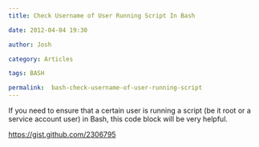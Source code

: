 ```yaml
---
title: Check Username of User Running Script In Bash

date: 2012-04-04 19:30

author: Josh

category: Articles

tags: BASH

permalink:  bash-check-username-of-user-running-script
---
```

If you need to ensure that a certain user is running a script (be it
root or a service account user) in Bash, this code block will be very
helpful.

<https://gist.github.com/2306795>
